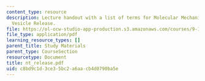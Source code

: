 ```yaml
---
content_type: resource
description: Lecture handout with a list of terms for Molecular Mechanisms of Synaptic
  Vesicle Release.
file: https://ol-ocw-studio-app-production.s3.amazonaws.com/courses/9-15-biochemistry-and-pharmacology-of-synaptic-transmission-fall-2007/c8bd9c1d3ce35bc2a6aacb4d0790ba5e_nt_release.pdf
file_type: application/pdf
learning_resource_types: []
parent_title: Study Materials
parent_type: CourseSection
resourcetype: Document
title: nt_release.pdf
uid: c8bd9c1d-3ce3-5bc2-a6aa-cb4d0790ba5e
---
```

